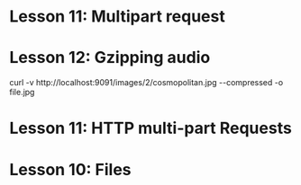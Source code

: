 # Lesson 11: Multipart request

# Lesson 12: Gzipping audio
curl -v http://localhost:9091/images/2/cosmopolitan.jpg --compressed -o file.jpg

# Lesson 11: HTTP multi-part Requests

# Lesson 10: Files